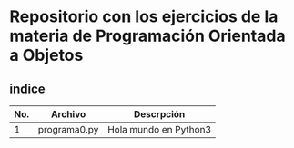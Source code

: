 # Repositorio con los ejercicios de la materia de Programación Orientada a Objetos

## indice

|No.|Archivo|Descrpción|
|--|--|--|
|1|programa0.py|Hola mundo en Python3|
